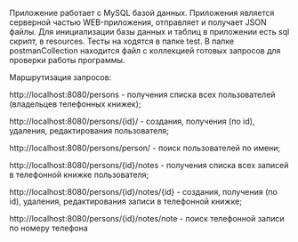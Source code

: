 

Приложение работает с MySQL базой данных. Приложения является серверной частью WEB-приложения, отправляет и получает JSON файлы.
Для инициализации базы данных и таблиц в приложении есть sql скрипт, в resources. 
Тесты на ходятся в папке test.
В папке postmanCollection находится файл с коллекцией готовых запросов для проверки работы программы.

Маршрутизация запросов:

http://localhost:8080/persons - получения списка всех пользователей (владельцев телефонных книжек);

http://localhost:8080/persons/{id}/ - создания, получения (по id), удаления, редактирования пользователя;

http://localhost:8080/persons/person/ - поиск пользователей по имени;

http://localhost:8080/persons/{id}/notes - получения списка всех записей в телефонной книжке пользователя;

http://localhost:8080/persons/{id}/notes/{id} - создания, получения (по id), удаления, редактирования записи в телефонной книжке;

http://localhost:8080/persons/{id}/notes/note - поиск телефонной записи по номеру телефона
